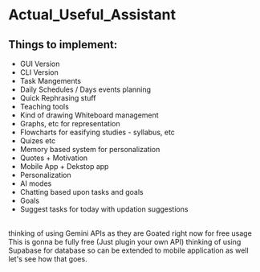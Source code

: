 # Actual_Useful_Assistant
## Things to implement:
* GUI Version
* CLI Version
* Task Mangements
* Daily Schedules / Days events planning
* Quick Rephrasing stuff
* Teaching tools
* Kind of drawing Whiteboard management
* Graphs, etc for representation
* Flowcharts for easifying studies - syllabus, etc
* Quizes etc
* Memory based system for personalization
* Quotes + Motivation
* Mobile App + Dekstop app
* Personalization
* AI modes
* Chatting based upon tasks and goals
* Goals
* Suggest tasks for today with updation suggestions
<br>
thinking of using Gemini APIs as they are Goated right now for free usage
This is gonna be fully free (Just plugin your own API)
thinking of using Supabase for database so can be extended to mobile application as well let's see how that goes.

